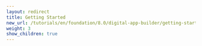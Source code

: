 ```yaml
---
layout: redirect
title: Getting Started
new_url: /tutorials/en/foundation/8.0/digital-app-builder/getting-started/
weight: 3
show_children: true
---
```

